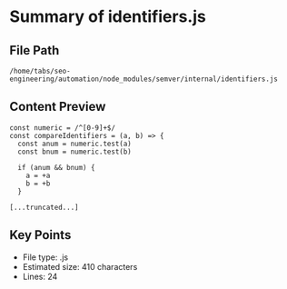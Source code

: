 # Summary of identifiers.js
  
## File Path
`/home/tabs/seo-engineering/automation/node_modules/semver/internal/identifiers.js`

## Content Preview
```
const numeric = /^[0-9]+$/
const compareIdentifiers = (a, b) => {
  const anum = numeric.test(a)
  const bnum = numeric.test(b)

  if (anum && bnum) {
    a = +a
    b = +b
  }

[...truncated...]
```

## Key Points
- File type: .js
- Estimated size: 410 characters
- Lines: 24
